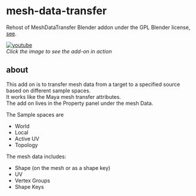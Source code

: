 # mesh-data-transfer
Rehost of MeshDataTransfer Blender addon under the GPL Blender license, [see](https://www.blender.org/about/license/).  

[![youtube](https://img.youtube.com/vi/CvMeK_IIw-Y/0.jpg)](https://www.youtube.com/watch?v=CvMeK_IIw-Y)  
_Click the image to see the add-on in action_

## about
This add on is to transfer mesh data from a target to a specified source based on different sample spaces.  
It works like the Maya mesh transfer attributes.  
The add on lives in the Property panel under the mesh Data.  

The Sample spaces are 
- World
- Local
- Active UV
- Topology

The mesh data includes:
- Shape (on the mesh or as a shape key)
- UV
- Vertex Groups
- Shape Keys

